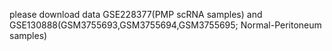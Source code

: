 please download data GSE228377(PMP scRNA samples) and GSE130888(GSM3755693,GSM3755694,GSM3755695; Normal-Peritoneum samples)
